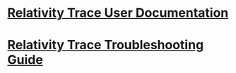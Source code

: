 [Relativity Trace User Documentation](https://relativitydev.github.io/relativity-trace-documentation/user_documentation)
================================

[Relativity Trace Troubleshooting Guide](https://relativitydev.github.io/relativity-trace-documentation/user_documentation)
================================
